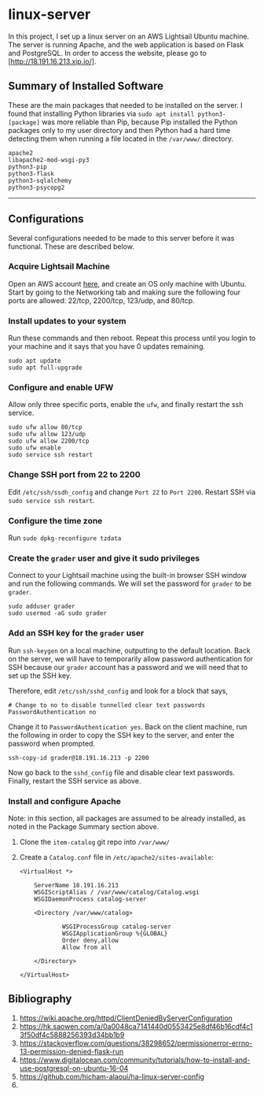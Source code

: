 # linux-server #
In this project, I set up a linux server on an AWS Lightsail Ubuntu machine. The server is running Apache, and the web application is based on Flask and PostgreSQL. In order to access the website, please go to [http://18.191.16.213.xip.io/].

## Summary of Installed Software ##
These are the main packages that needed to be installed on the server. I found that installing Python libraries via `sudo apt install python3-[package]` was more reliable than Pip, because Pip installed the Python packages only to my user directory and then Python had a hard time detecting them when running a file located in the `/var/www/` directory.
```
apache2
libapache2-mod-wsgi-py3
python3-pip
python3-flask
python3-sqlalchemy
python3-psycopg2
```
---------------
## Configurations
Several configurations needed to be made to this server before it was functional. These are described below.

### Acquire Lightsail Machine
Open an AWS account [here](aws.amazon.com), and create an OS only machine with Ubuntu. Start by going to the Networking tab and making sure the following four ports are allowed: 22/tcp, 2200/tcp, 123/udp, and 80/tcp.


### Install updates to your system
Run these commands and then reboot. Repeat this process until you login to your machine and it says that you have 0 updates remaining.

```
sudo apt update
sudo apt full-upgrade
```


### Configure and enable UFW
Allow only three specific ports, enable the `ufw`, and finally restart the ssh service.

```
sudo ufw allow 80/tcp
sudo ufw allow 123/udp
sudo ufw allow 2200/tcp
sudo ufw enable
sudo service ssh restart
```


### Change SSH port from 22 to 2200
Edit `/etc/ssh/ssdh_config` and change `Port 22` to `Port 2200`. Restart SSH via `sudo service ssh restart`.


### Configure the time zone
Run `sudo dpkg-reconfigure tzdata`


### Create the `grader` user and give it sudo privileges
Connect to your Lightsail machine using the built-in browser SSH window and run the following commands. We will set the password for `grader` to be `grader`.

```
sudo adduser grader
sudo usermod -aG sudo grader
```


### Add an SSH key for the `grader` user
Run `ssh-keygen` on a local machine, outputting to the default location. Back on the server, we will have to temporarily allow password authentication for SSH because our `grader` account has a password and we will need that to set up the SSH key.

Therefore, edit `/etc/ssh/sshd_config` and look for a block that says,
```
# Change to no to disable tunnelled clear text passwords
PasswordAuthentication no
``` 

Change it to `PasswordAuthentication yes`. Back on the client machine, run the following in order to copy the SSH key to the server, and enter the password when prompted.
```
ssh-copy-id grader@18.191.16.213 -p 2200
```

Now go back to the `sshd_config` file and disable clear text passwords. Finally, restart the SSH service as above.


### Install and configure Apache
Note: in this section, all packages are assumed to be already installed, as noted in the Package Summary section above.

1. Clone the `item-catalog` git repo into `/var/www/`
2. Create a `Catalog.conf` file in `/etc/apache2/sites-available`:

    ```
    <VirtualHost *>

        ServerName 18.191.16.213
        WSGIScriptAlias / /var/www/catalog/Catalog.wsgi
        WSGIDaemonProcess catalog-server

        <Directory /var/www/catalog>

                WSGIProcessGroup catalog-server
                WSGIApplicationGroup %{GLOBAL}
                Order deny,allow
                Allow from all

        </Directory>

    </VirtualHost>
    ```

 


## Bibliography
1. https://wiki.apache.org/httpd/ClientDeniedByServerConfiguration
2. https://hk.saowen.com/a/0a0048ca7141440d0553425e8df46b16cdf4c13f50df4c5888256393d34bb1b9
3. https://stackoverflow.com/questions/38298652/permissionerror-errno-13-permission-denied-flask-run
4. https://www.digitalocean.com/community/tutorials/how-to-install-and-use-postgresql-on-ubuntu-16-04
5. https://github.com/hicham-alaoui/ha-linux-server-config
6. 